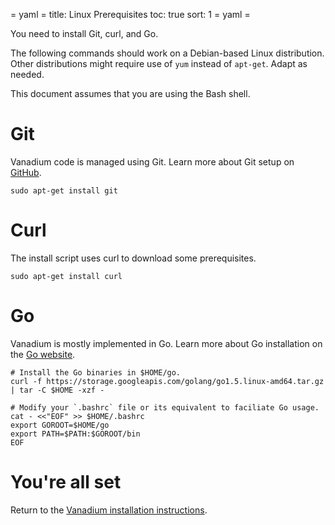 = yaml =
title: Linux Prerequisites
toc: true
sort: 1
= yaml =

You need to install Git, curl, and Go.

The following commands should work on a Debian-based Linux distribution. Other
distributions might require use of `yum` instead of `apt-get`. Adapt as needed.

This document assumes that you are using the Bash shell.

# Git

Vanadium code is managed using Git. Learn more about Git setup on [GitHub].

```
sudo apt-get install git
```

# Curl

The install script uses curl to download some prerequisites.

```
sudo apt-get install curl
```

# Go

Vanadium is mostly implemented in Go. Learn more about Go installation on the
[Go website].

```
# Install the Go binaries in $HOME/go.
curl -f https://storage.googleapis.com/golang/go1.5.linux-amd64.tar.gz | tar -C $HOME -xzf -

# Modify your `.bashrc` file or its equivalent to faciliate Go usage.
cat - <<"EOF" >> $HOME/.bashrc
export GOROOT=$HOME/go
export PATH=$PATH:$GOROOT/bin
EOF
```

# You're all set

Return to the [Vanadium installation instructions][installation].

[GitHub]: https://help.github.com/articles/set-up-git
[Go website]: http://golang.org/doc/install
[installation]: /installation/
